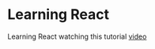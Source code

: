 # Learning React
Learning React watching this tutorial [video](https://www.youtube.com/watch?v=bMknfKXIFA8&t=5124s) 
